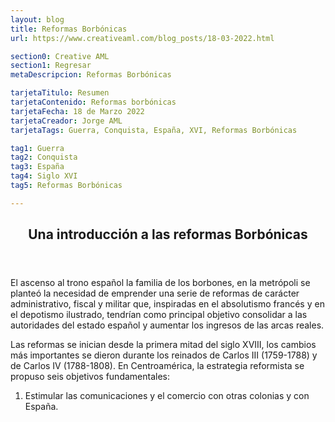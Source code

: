 ```yaml
---
layout: blog
title: Reformas Borbónicas
url: https://www.creativeaml.com/blog_posts/18-03-2022.html

section0: Creative AML
section1: Regresar
metaDescripcion: Reformas Borbónicas

tarjetaTitulo: Resumen
tarjetaContenido: Reformas borbónicas
tarjetaFecha: 18 de Marzo 2022
tarjetaCreador: Jorge AML
tarjetaTags: Guerra, Conquista, España, XVI, Reformas Borbónicas

tag1: Guerra
tag2: Conquista
tag3: España
tag4: Siglo XVI
tag5: Reformas Borbónicas

---
```

<article>
    <header><h1>Una introducción a las reformas Borbónicas</h1></header>
    <section class="intro">
        <p>El ascenso al trono español la familia de los borbones, en la metrópoli se planteó la necesidad de emprender una serie de reformas de carácter administrativo, fiscal y militar que, inspiradas en el absolutismo francés y en el depotismo ilustrado, tendrían como principal objetivo consolidar a las autoridades del estado español y aumentar los ingresos de las arcas reales.</p>
        <p>Las reformas se inician desde la primera mitad del siglo XVIII, los cambios más importantes se dieron durante los reinados de Carlos III (1759-1788) y de Carlos IV (1788-1808). En Centroamérica, la estrategia reformista se propuso seis objetivos fundamentales:</p>
        <ol>
            <li>Estimular las comunicaciones y el comercio con otras colonias y con España.</li>
        </ol>
    </section>
</article>
